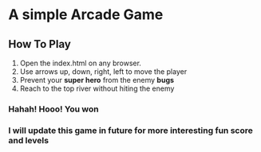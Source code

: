 # A simple Arcade Game

## How To Play
1. Open the index.html on any browser.
2. Use arrows up, down, right, left to move the player
3. Prevent your **super hero** from the enemy **bugs**
4. Reach to the top river without hiting the enemy

### Hahah! Hooo! You won

### I will update this game in future for more interesting fun score and levels